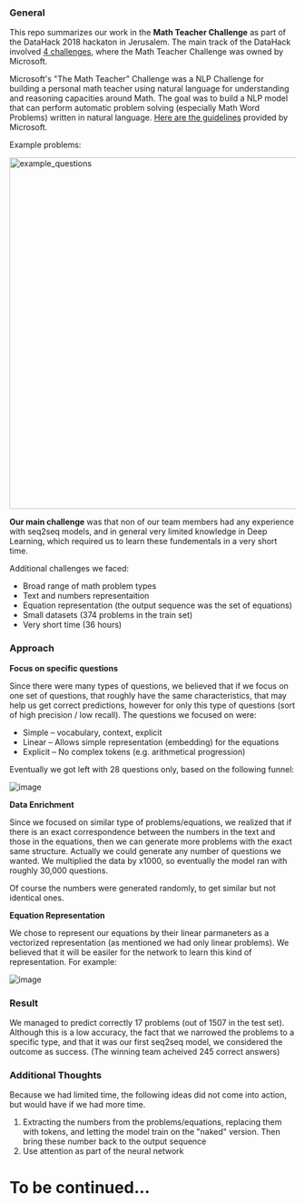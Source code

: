 ### General

This repo summarizes our work in the **Math Teacher Challenge** as part of the DataHack 2018 hackaton in Jerusalem.
The main track of the DataHack involved [4 challenges](https://www.datahack.org.il/#challenges), where the Math Teacher Challenge was owned by Microsoft.

Microsoft's "The Math Teacher” Challenge was a NLP Challenge for building a personal math teacher using natural language for understanding and reasoning capacities around Math. The goal was to build a NLP model that can perform automatic problem solving (especially Math Word Problems) written in natural language. [Here are the guidelines](https://github.com/DataHackIL/DataChallenges/blob/master/2018/Microsoft_challenge_datahack_2018.pdf) provided by Microsoft.

Example problems:

<img width="619" alt="example_questions" src="https://user-images.githubusercontent.com/35026597/46653023-8cfd6e80-cbad-11e8-891f-3c016fb2f0f7.png">

**Our main challenge** was that non of our team members had any experience with seq2seq models, and in general very limited knowledge in Deep Learning, which required us to learn these fundementals in a very short time.

Additional challenges we faced:
* Broad range of math problem types
* Text and numbers representaition
* Equation representation (the output sequence was the set of equations)
* Small datasets (374 problems in the train set)
* Very short time (36 hours)


### Approach

**Focus on specific questions**

Since there were many types of questions, we believed that if we focus on one set of questions, that roughly have the same characteristics, that may help us get correct predictions, however for only this type of questions (sort of high precision / low recall). The questions we focused on were:
* Simple – vocabulary, context, explicit
* Linear – Allows simple representation (embedding) for the equations
* Explicit – No complex tokens (e.g. arithmetical progression)

Eventually we got left with 28 questions only, based on the following funnel:

![image](https://user-images.githubusercontent.com/35026597/46660518-d9ea4080-cbbf-11e8-9675-fca3c23cb778.png)


**Data Enrichment**

Since we focused on similar type of problems/equations, we realized that if there is an exact correspondence between the numbers in the text and those in the equations, then we can generate more problems with the exact same structure. Actually we could generate any number of questions we wanted. We multiplied the data by x1000, so eventually the model ran with roughly 30,000 questions.

Of course the numbers were generated randomly, to get similar but not identical ones.
 
 
 
**Equation Representation**

We chose to represent our equations by their linear parmaneters as a vectorized representation (as mentioned we had only linear problems). We believed that it will be easiler for the network to learn this kind of representation. 
For example:

![image](https://user-images.githubusercontent.com/35026597/46659216-2a13d380-cbbd-11e8-99eb-81884fb57ccf.png)



### Result

We managed to predict correctly 17 problems (out of 1507 in the test set). Although this is a low accuracy, the fact that we narrowed the problems to a specific type, and that it was our first seq2seq model, we considered the outcome as success.
(The winning team acheived 245 correct answers)




### Additional Thoughts

Because we had limited time, the following ideas did not come into action, but would have if we had more time.

1. Extracting the numbers from the problems/equations, replacing them with tokens, and letting the model train on the "naked" version. Then bring these number back to the output sequence
2. Use attention as part of the neural network


# To be continued...
